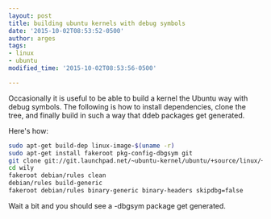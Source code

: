 ```yaml
---
layout: post
title: building ubuntu kernels with debug symbols
date: '2015-10-02T08:53:52-0500'
author: arges
tags:
- linux
- ubuntu
modified_time: '2015-10-02T08:53:56-0500'

---
```


Occasionally it is useful to be able to build a kernel the Ubuntu way with
debug symbols. The following is how to install dependencies, clone the tree,
and finally build in such a way that ddeb packages get generated.

Here's how:

~~~bash
sudo apt-get build-dep linux-image-$(uname -r)
sudo apt-get install fakeroot pkg-config-dbgsym git
git clone git://git.launchpad.net/~ubuntu-kernel/ubuntu/+source/linux/+git/wily 
cd wily
fakeroot debian/rules clean
debian/rules build-generic
fakeroot debian/rules binary-generic binary-headers skipdbg=false
~~~

Wait a bit and you should see a -dbgsym package get generated.

